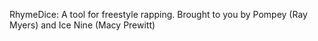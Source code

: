 RhymeDice: A tool for freestyle rapping. Brought to you by Pompey (Ray Myers) and Ice Nine (Macy Prewitt)

